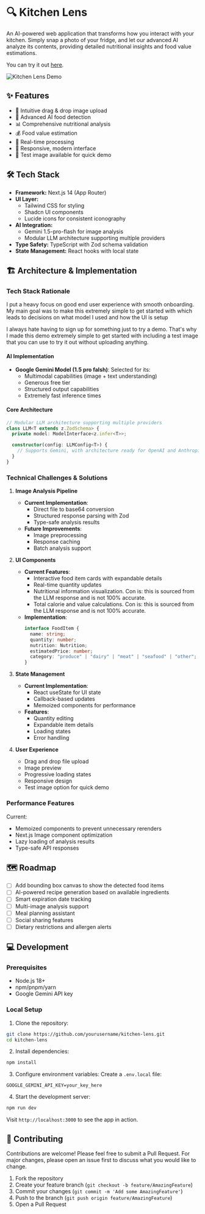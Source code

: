 # 🔍 Kitchen Lens

An AI-powered web application that transforms how you interact with your kitchen. Simply snap a photo of your fridge, and let our advanced AI analyze its contents, providing detailed nutritional insights and food value estimations.

You can try it out [here](https://kitchen-lens.vercel.app/).

![Kitchen Lens Demo](public/demo.gif)

## ✨ Features

- 📸 Intuitive drag & drop image upload
- 🤖 Advanced AI food detection
- 📊 Comprehensive nutritional analysis
- 💰 Food value estimation
- 🎯 Real-time processing
- 📱 Responsive, modern interface
- 🧪 Test image available for quick demo

## 🛠 Tech Stack

- **Framework:** Next.js 14 (App Router)
- **UI Layer:** 
  - Tailwind CSS for styling
  - Shadcn UI components
  - Lucide icons for consistent iconography
- **AI Integration:**
  - Gemini 1.5-pro-flash for image analysis
  - Modular LLM architecture supporting multiple providers
- **Type Safety:** TypeScript with Zod schema validation
- **State Management:** React hooks with local state

## 🏗 Architecture & Implementation

### Tech Stack Rationale

I put a heavy focus on good end user experience with smooth onboarding. My main goal was to make this extremely simple to get started 
with which leads to decisions on what model I used and how the UI is setup

I always hate having to sign up for something just to try a demo. That's why I made this demo extremely simple to get started with 
including a test image that you can use to try it out without uploading anything.

#### AI Implementation
- **Google Gemini Model (1.5 pro falsh)**: Selected for its:
  - Multimodal capabilities (image + text understanding)
  - Generous free tier
  - Structured output capabilities
  - Extremely fast inference times

#### Core Architecture
```typescript
// Modular LLM architecture supporting multiple providers
class LLM<T extends z.ZodSchema> {
  private model: ModelInterface<z.infer<T>>;

  constructor(config: LLMConfig<T>) {
    // Supports Gemini, with architecture ready for OpenAI and Anthropic
  }
}
```

### Technical Challenges & Solutions

1. **Image Analysis Pipeline**
   - **Current Implementation**:
     - Direct file to base64 conversion
     - Structured response parsing with Zod
     - Type-safe analysis results
   - **Future Improvements**:
     - Image preprocessing
     - Response caching
     - Batch analysis support

2. **UI Components**
   - **Current Features**:
     - Interactive food item cards with expandable details
     - Real-time quantity updates
     - Nutritional information visualization. Con is: this is sourced from the LLM response and is not 100% accurate.
     - Total calorie and value calculations. Con is: this is sourced from the LLM response and is not 100% accurate.
   - **Implementation**:
     ```typescript
     interface FoodItem {
       name: string;
       quantity: number;
       nutrition: Nutrition;
       estimatedPrice: number;
       category: "produce" | "dairy" | "meat" | "seafood" | "other";
     }
     ```

3. **State Management**
   - **Current Implementation**: 
     - React useState for UI state
     - Callback-based updates
     - Memoized components for performance
   - **Features**:
     - Quantity editing
     - Expandable item details
     - Loading states
     - Error handling

4. **User Experience**
   - Drag and drop file upload
   - Image preview
   - Progressive loading states
   - Responsive design
   - Test image option for quick demo

### Performance Features

Current:
- Memoized components to prevent unnecessary rerenders
- Next.js Image component optimization
- Lazy loading of analysis results
- Type-safe API responses

## 🗺 Roadmap

- [ ] Add bounding box canvas to show the detected food items
- [ ] AI-powered recipe generation based on available ingredients
- [ ] Smart expiration date tracking
- [ ] Multi-image analysis support
- [ ] Meal planning assistant
- [ ] Social sharing features
- [ ] Dietary restrictions and allergen alerts

## 💻 Development

### Prerequisites

- Node.js 18+
- npm/pnpm/yarn
- Google Gemini API key

### Local Setup

1. Clone the repository:
```bash
git clone https://github.com/yourusername/kitchen-lens.git
cd kitchen-lens
```

2. Install dependencies:
```bash
npm install
```

3. Configure environment variables:
Create a `.env.local` file:
```env
GOOGLE_GEMINI_API_KEY=your_key_here
```

4. Start the development server:
```bash
npm run dev
```

Visit `http://localhost:3000` to see the app in action.

## 🤝 Contributing

Contributions are welcome! Please feel free to submit a Pull Request. For major changes, please open an issue first to discuss what you would like to change.

1. Fork the repository
2. Create your feature branch (`git checkout -b feature/AmazingFeature`)
3. Commit your changes (`git commit -m 'Add some AmazingFeature'`)
4. Push to the branch (`git push origin feature/AmazingFeature`)
5. Open a Pull Request
